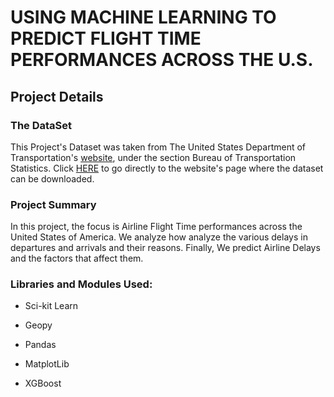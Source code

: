 # USING MACHINE LEARNING TO PREDICT FLIGHT TIME PERFORMANCES ACROSS THE U.S.

## Project Details

### The DataSet
This Project's Dataset was taken from The United States Department of Transportation's [website](https://www.transportation.gov/), under the section Bureau of Transportation Statistics. Click [HERE](http://www.transtats.bts.gov/DL_SelectFields.asp?Table_ID=236&DB_Short_Name=On-Time) to go directly to the website's page where the dataset can be downloaded.  

### Project Summary 
In this project, the focus is Airline Flight Time performances across the United States of America. We analyze how analyze the various delays in departures and arrivals and their reasons. Finally, We predict Airline Delays and the factors that affect them. 

### Libraries and Modules Used:
- Sci-kit Learn

- Geopy

- Pandas

- MatplotLib

- XGBoost
